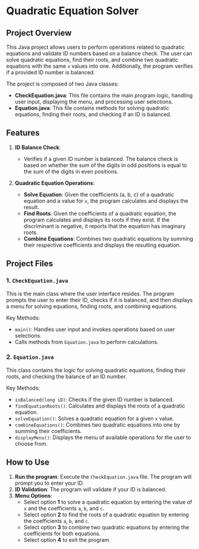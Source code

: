 # Quadratic Equation Solver 

## Project Overview

This Java project allows users to perform operations related to quadratic equations and validate ID numbers based on a balance check. The user can solve quadratic equations, find their roots, and combine two quadratic equations with the same `x` values into one. Additionally, the program verifies if a provided ID number is balanced.

The project is composed of two Java classes:

- **CheckEquation.java**: This file contains the main program logic, handling user input, displaying the menu, and processing user selections.
- **Equation.java**: This file contains methods for solving quadratic equations, finding their roots, and checking if an ID is balanced.

## Features

1. **ID Balance Check**:
   - Verifies if a given ID number is balanced. The balance check is based on whether the sum of the digits in odd positions is equal to the sum of the digits in even positions.

2. **Quadratic Equation Operations**:
   - **Solve Equation**: Given the coefficients (a, b, c) of a quadratic equation and a value for `x`, the program calculates and displays the result.
   - **Find Roots**: Given the coefficients of a quadratic equation, the program calculates and displays its roots if they exist. If the discriminant is negative, it reports that the equation has imaginary roots.
   - **Combine Equations**: Combines two quadratic equations by summing their respective coefficients and displays the resulting equation.

## Project Files

### 1. `CheckEquation.java`

This is the main class where the user interface resides. The program prompts the user to enter their ID, checks if it is balanced, and then displays a menu for solving equations, finding roots, and combining equations.

Key Methods:
- `main()`: Handles user input and invokes operations based on user selections.
- Calls methods from `Equation.java` to perform calculations.

### 2. `Equation.java`

This class contains the logic for solving quadratic equations, finding their roots, and checking the balance of an ID number.

Key Methods:
- `isBalanced(long iD)`: Checks if the given ID number is balanced.
- `findEquationRoots()`: Calculates and displays the roots of a quadratic equation.
- `solveEquation()`: Solves a quadratic equation for a given `x` value.
- `combineEquations()`: Combines two quadratic equations into one by summing their coefficients.
- `displayMenu()`: Displays the menu of available operations for the user to choose from.

## How to Use

1. **Run the program**: Execute the `CheckEquation.java` file. The program will prompt you to enter your ID.
2. **ID Validation**: The program will validate if your ID is balanced.
3. **Menu Options**:
   - Select option **1** to solve a quadratic equation by entering the value of `x` and the coefficients `a`, `b`, and `c`.
   - Select option **2** to find the roots of a quadratic equation by entering the coefficients `a`, `b`, and `c`.
   - Select option **3** to combine two quadratic equations by entering the coefficients for both equations.
   - Select option **4** to exit the program.




